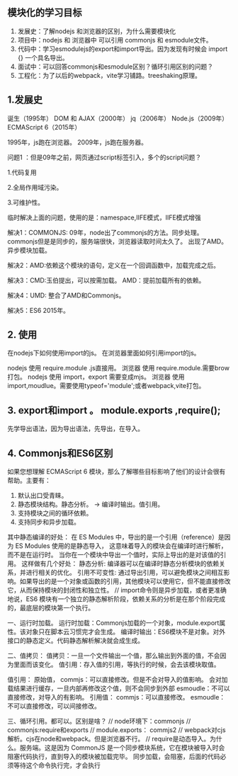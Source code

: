 ## 模块化的学习目标
1. 发展史：了解nodejs 和浏览器的区别，为什么需要模块化
1. 项目中：nodejs 和 浏览器中 可以引用 commonjs 和 esmodule文件。
2. 代码中：学习esmodulejs的export和import导出。因为发现有时候会 import {} 一个具名导出。
3. 面试中：可以回答commonjs和esmodule区别？循环引用区别的问题？
4. 工程化：为了以后的webpack，vite学习铺路。treeshaking原理。


## 1.发展史

诞生（1995年）
DOM 和 AJAX（2000年）
jq（2006年）
Node.js（2009年）
ECMAScript 6（2015年）

1995年，js跑在浏览器。
2009年，js跑在服务器。

问题1 ：但是09年之前，网页通过script标签引入，多个的script问题？

1.代码复用

2.全局作用域污染。

3.可维护性。

临时解决上面的问题，使用的是：namespace,IIFE模式，IIFE模式增强

解决1：COMMONJS:  09年，node出了commonjs的方法。同步处理。commonjs但是是同步的，服务端很快，浏览器读取时间太久了。 出现了AMD。异步模块加载。

解决2：AMD:依赖这个模块的语句，定义在一个回调函数中，加载完成之后。

解决3：CMD:玉伯提出，可以按需加载。 AMD：提前加载所有的依赖。

解决4：UMD: 整合了AMD和Commonjs。

解决5：ES6 2015年。

## 2. 使用
在nodejs下如何使用import的js。
在浏览器里面如何引用import的js。

nodejs 使用 require.module .js直接用。
浏览器 使用 require.module.需要brow打包。
nodejs 使用 import，export 需要变成mjs。
浏览器 使用 import,moudlue。需要使用typeof='module';或者webpack,vite打包。

## 3. export和import 。 module.exports ,require();
先学导出语法，因为导出语法，先导出，在导入。

## 4. Commonjs和ES6区别
如果您想理解 ECMAScript 6 模块，那么了解哪些目标影响了他们的设计会很有帮助。主要有：

1. 默认出口受青睐。
2. 静态模块结构。静态分析。 -> 编译时输出。值引用。
3. 支持模块之间的循环依赖。
4. 支持同步和异步加载。

其中静态编译的好处：
在 ES Modules 中，导出的是一个引用（reference）是因为 ES Modules 使用的是静态导入，
这意味着导入的模块会在编译时进行解析，而不是在运行时。
当你在一个模块中导出一个值时，实际上导出的是对该值的引用。
这样做有几个好处：
静态分析: 编译器可以在编译时静态分析模块的依赖关系，并进行相关的优化。
引用不可变性: 通过导出引用，可以避免模块之间相互影响。如果导出的是一个对象或函数的引用，其他模块可以使用它，但不能直接修改它，从而保持模块的封闭性和独立性。
// import命令则是异步加载，或者更准确地说，ES6 模块有一个独立的静态解析阶段，依赖关系的分析是在那个阶段完成的，最底层的模块第一个执行。


一、运行时加载。
运行时加载：Commonjs加载的一个对象，module.export属性。该对象只在脚本云习惯完才会生成。
编译时输出：ES6模块不是对象。对外接口的静态定义。代码静态解析解决就会成生成。

二、值拷贝：
值拷贝：一旦一个文件输出一个值，那么输出到外面的值，不会因为里面而该变化。
值引用：存入值的引用，等执行的时候，会去该模块取值。

值引用：
原始值，
commjs：可以直接修改。但是不会对导入的值影响。 会对加载结果进行缓存，一旦内部再修改这个值，则不会同步到外部
esmoudle：不可以直接修改，对导入的有影响。
引用值：
commjs：可以直接修改。
esmoudle：不可以直接修改，可以间接修改。

三、循环引用。都可以。区别是啥？
// node环境下：commonjs
// commonjs:require和exports
// module.exports： commjs2
// webpack对cjs 解析。cjs在node和webpack。但是浏览器不行。
// require是动态导入。为什么。服务端。这是因为 CommonJS 是一个同步模块系统，它在模块被导入时会阻塞代码执行，直到导入的模块被加载完毕。
同步加载，会阻塞，后面的代码必须等待这个命令执行完，才会执行